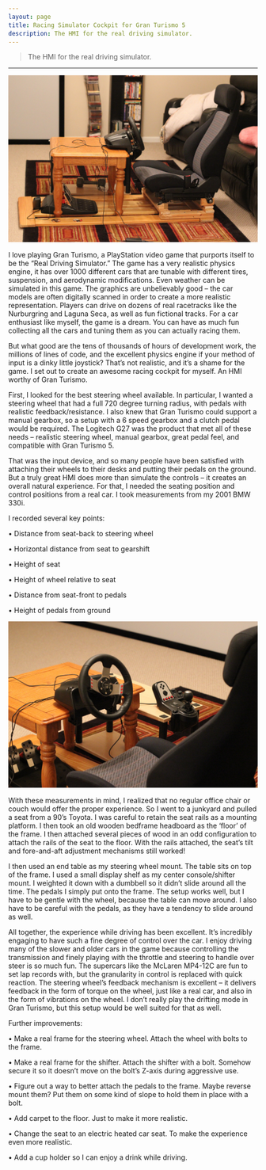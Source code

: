 ```yaml
---
layout: page
title: Racing Simulator Cockpit for Gran Turismo 5
description: The HMI for the real driving simulator.
---
```


> The HMI for the real driving simulator.

* * * 

![Image](/assets/media/racing/Cockpit1.jpg)

I love playing Gran Turismo, a PlayStation video game that purports itself to be the “Real Driving Simulator.” The game has a very realistic physics engine, it has over 1000 different cars that are tunable with different tires, suspension, and aerodynamic modifications. Even weather can be simulated in this game. The graphics are unbelievably good – the car models are often digitally scanned in order to create a more realistic representation. Players can drive on dozens of real racetracks like the Nurburgring and Laguna Seca, as well as fun fictional tracks. For a car enthusiast like myself, the game is a dream. You can have as much fun collecting all the cars and tuning them as you can actually racing them.

But what good are the tens of thousands of hours of development work, the millions of lines of code, and the excellent physics engine if your method of input is a dinky little joystick? That’s not realistic, and it’s a shame for the game. I set out to create an awesome racing cockpit for myself. An HMI worthy of Gran Turismo. 

First, I looked for the best steering wheel available. In particular, I wanted a steering wheel that had a full 720 degree turning radius, with pedals with realistic feedback/resistance. I also knew that Gran Turismo could support a manual gearbox, so a setup with a 6 speed gearbox and a clutch pedal would be required. The Logitech G27 was the product that met all of these needs – realistic steering wheel, manual gearbox, great pedal feel, and compatible with Gran Turismo 5.

That was the input device, and so many people have been satisfied with attaching their wheels to their desks and putting their pedals on the ground. But a truly great HMI does more than simulate the controls – it creates an overall natural experience. For that, I needed the seating position and control positions from a real car. I took measurements from my 2001 BMW 330i.

I recorded several key points:

•	Distance from seat-back to steering wheel

•	Horizontal distance from seat to gearshift

•	Height of seat

•	Height of wheel relative to seat

•	Distance from seat-front to pedals

•	Height of pedals from ground

![Image](/assets/media/racing/Cockpit2.jpg)

With these measurements in mind, I realized that no regular office chair or couch would offer the proper experience. So I went to a junkyard and pulled a seat from a 90’s Toyota. I was careful to retain the seat rails as a mounting platform. I then took an old wooden bedframe headboard as the ‘floor’ of the frame. I then attached several pieces of wood in an odd configuration to attach the rails of the seat to the floor. With the rails attached, the seat’s tilt and fore-and-aft adjustment mechanisms still worked! 

I then used an end table as my steering wheel mount. The table sits on top of the frame. I used a small display shelf as my center console/shifter mount. I weighted it down with a dumbbell so it didn’t slide around all the time. The pedals I simply put onto the frame. The setup works well, but I have to be gentle with the wheel, because the table can move around. I also have to be careful with the pedals, as they have a tendency to slide around as well.

All together, the experience while driving has been excellent. It’s incredibly engaging to have such a fine degree of control over the car. I enjoy driving many of the slower and older cars in the game because controlling the transmission and finely playing with the throttle and steering to handle over steer is so much fun. The supercars like the McLaren MP4-12C are fun to set lap records with, but the granularity in control is replaced with quick reaction. The steering wheel’s feedback mechanism is excellent – it delivers feedback in the form of torque on the wheel, just like a real car, and also in the form of vibrations on the wheel. I don’t really play the drifting mode in Gran Turismo, but this setup would be well suited for that as well.  

Further improvements:

•	Make a real frame for the steering wheel. Attach the wheel with bolts to the frame.

•	Make a real frame for the shifter. Attach the shifter with a bolt. Somehow secure it so it doesn’t move on the bolt’s Z-axis during aggressive use.

•	Figure out a way to better attach the pedals to the frame. Maybe reverse mount them? Put them on some kind of slope to hold them in place with a bolt.

•	Add carpet to the floor. Just to make it more realistic.

•	Change the seat to an electric heated car seat. To make the experience even more realistic.

•	Add a cup holder so I can enjoy a drink while driving. 

